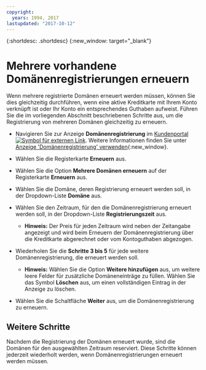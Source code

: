 ```yaml
---
copyright:
  years: 1994, 2017
lastupdated: "2017-10-12"
---
```


{:shortdesc: .shortdesc}
{:new_window: target="_blank"}

# Mehrere vorhandene Domänenregistrierungen erneuern

Wenn mehrere registrierte Domänen erneuert werden müssen, können Sie dies gleichzeitig durchführen, wenn eine aktive Kreditkarte mit Ihrem Konto verknüpft ist oder Ihr Konto ein entsprechendes Guthaben aufweist. Führen Sie die im vorliegenden Abschnitt beschriebenen Schritte aus, um die Registrierung von mehreren Domänen gleichzeitig zu erneuern.

* Navigieren Sie zur Anzeige **Domänenregistrierung** im [Kundenportal ![Symbol für externen Link](../../icons/launch-glyph.svg "Symbol für externen Link")](https://control.softlayer.com/). Weitere Informationen finden Sie unter [Anzeige 'Domänenregistrierung' verwenden](use-domain-reg-screen.html){:new_window}.
* Wählen Sie die Registerkarte **Erneuern** aus.
* Wählen Sie die Option **Mehrere Domänen erneuern** auf der Registerkarte **Erneuern** aus.
* Wählen Sie die Domäne, deren Registrierung erneuert werden soll, in der Dropdown-Liste **Domäne** aus.
* Wählen Sie den Zeitraum, für den die Domänenregistrierung erneuert werden soll, in der Dropdown-Liste **Registrierungszeit** aus.

  * **Hinweis:** Der Preis für jeden Zeitraum wird neben der Zeitangabe angezeigt und wird beim Erneuern der Domänenregistrierung über die Kreditkarte abgerechnet oder vom Kontoguthaben abgezogen.

* Wiederholen Sie die **Schritte 3 bis 5** für jede weitere Domänenregistrierung, die erneuert werden soll.

  * **Hinweis:** Wählen Sie die Option **Weitere hinzufügen** aus, um weitere leere Felder für zusätzliche Domäneneinträge zu füllen. Wählen Sie das Symbol **Löschen** aus, um einen vollständigen Eintrag in der Anzeige zu löschen.

* Wählen Sie die Schaltfläche **Weiter** aus, um die Domänenregistrierung zu erneuern.

## Weitere Schritte

Nachdem die Registrierung der Domänen erneuert wurde, sind die Domänen für den ausgewählten Zeitraum reserviert. Diese Schritte können jederzeit wiederholt werden, wenn Domänenregistrierungen erneuert werden müssen.
